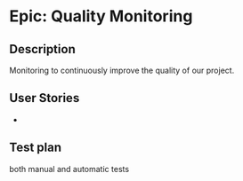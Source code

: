 # Epic: Quality Monitoring
## Description
Monitoring to continuously improve the quality of our project.
## User Stories
* 

## Test plan
both manual and automatic tests